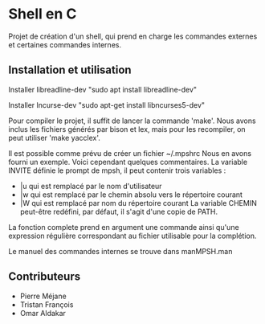 # Shell en C

Projet de création d'un shell, qui prend en charge les commandes externes et certaines commandes internes.

## Installation et utilisation 

Installer libreadline-dev "sudo apt install libreadline-dev"

Installer lncurse-dev "sudo apt-get install libncurses5-dev"

Pour compiler le projet, il suffit de lancer la commande 'make'.
Nous avons inclus les fichiers générés par bison et lex, mais pour les recompiler, on peut utiliser 'make yacclex'.

Il est possible comme prévu de créer un fichier ~/.mpshrc
Nous en avons fourni un exemple. Voici cependant quelques commentaires.
La variable INVITE définie le prompt de mpsh, il peut contenir trois variables :
- |u qui est remplacé par le nom d'utilisateur
- |w qui est remplacé par le chemin absolu vers le répertoire courant
- |W qui est remplacé par nom du répertoire courant
La variable CHEMIN peut-être redéfini, par défaut, il s'agit d'une copie de PATH.

La fonction complete prend en argument une commande ainsi qu'une expression régulière correspondant au fichier utilisable pour la complétion.

Le manuel des commandes internes se trouve dans manMPSH.man

## Contributeurs 

- Pierre Méjane
- Tristan François
- Omar Aldakar
